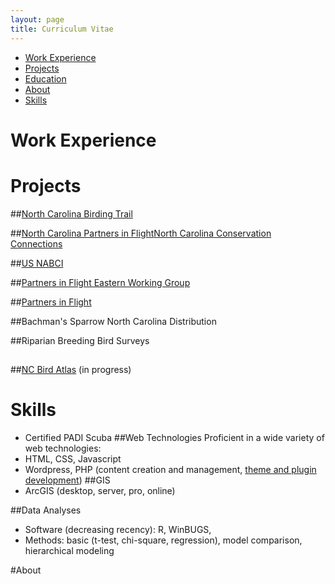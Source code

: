 ```yaml
---
layout: page
title: Curriculum Vitae
---
```


- [Work Experience](#work-experience)
- [Projects](#projects)
- [Education](#education)
- [About](#about)
- [Skills](#skills)

# Work Experience


# Projects
##[North Carolina Birding Trail](http://ncbirdingtrail.org)

##[North Carolina Partners in Flight](http://ncpif.org)[North Carolina Conservation Connections](http://wiki.ncpif.org)

##[US NABCI](https://nabci-us.org)

##[Partners in Flight Eastern Working Group](https://partnersinflight.org/eastern)

##[Partners in Flight](https://partnersinflight.org)

##Bachman's Sparrow North Carolina Distribution

##Riparian Breeding Bird Surveys

##

##[NC Bird Atlas](https://ncbirdatlas.org) (in progress)

# Skills
- Certified PADI Scuba
##Web Technologies
Proficient in a wide variety of web technologies:
- HTML, CSS, Javascript
- Wordpress, PHP (content creation and management, [theme and plugin development](#north-carolina-birding-trail))
##GIS
- ArcGIS (desktop, server, pro, online)

##Data Analyses

- Software (decreasing recency): R, WinBUGS,
- Methods: basic (t-test, chi-square, regression), model comparison, hierarchical modeling

#About
